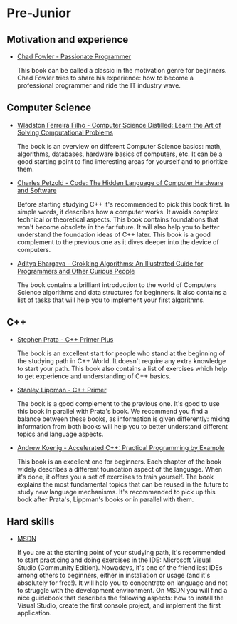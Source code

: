 # Pre-Junior

## Motivation and experience

- [Chad Fowler - Passionate Programmer](https://www.amazon.com/Passionate-Programmer-Remarkable-Development-Pragmatic-ebook/dp/B00AYQNR5U)

    This book can be called a classic in the motivation genre for beginners. Chad Fowler tries to share his experience: how to become a professional programmer and ride the IT industry wave.


## Computer Science

- [Wladston Ferreira Filho - Computer Science Distilled: Learn the Art of Solving Computational Problems](https://www.amazon.com/Computer-Science-Distilled-Computational-Problems/dp/0997316020)

    The book is an overview on different Computer Science basics: math, algorithms, databases, hardware basics of computers, etc. It can be a good starting point to find interesting areas for yourself and to prioritize them. 
    
- [Charles Petzold - Code: The Hidden Language of Computer Hardware and Software](https://www.amazon.com/Code-Language-Computer-Hardware-Software/dp/0735611319)

    Before starting studying C++ it's recommended to pick this book first. In simple words, it describes how a computer works. It avoids complex technical or theoretical aspects. This book contains foundations that won't become obsolete in the far future. It will also help you to better understand the foundation ideas of C++ later. This book is a good complement to the previous one as it dives deeper into the device of computers.

- [Aditya Bhargava  - Grokking Algorithms: An Illustrated Guide for Programmers and Other Curious People](https://www.amazon.com/Grokking-Algorithms-illustrated-programmers-curious/dp/1617292230)

    The book contains a brilliant introduction to the world of Computers Science algorithms and data structures for beginners. It also contains a list of tasks that will help you to implement your first algorithms.


## C++

- [Stephen Prata - C++ Primer Plus](https://www.amazon.com/Primer-Plus-6th-Developers-Library/dp/0321776402)

    The book is an excellent start for people who stand at the beginning of the studying path in C++ World. It doesn't require any extra knowledge to start your path. This book also contains a list of exercises which help to get experience and understanding of C++ basics.

- [Stanley Lippman - C++ Primer](https://www.amazon.com/Primer-5th-Stanley-B-Lippman/dp/0321714113)

    The book is a good complement to the previous one. It's good to use this book in parallel with Prata's book. We recommend you find a balance between these books, as information is given differently: mixing information from both books will help you to better understand different topics and language aspects.

- [Andrew Koenig - Accelerated C++: Practical Programming by Example](https://www.amazon.com/Accelerated-C-Practical-Programming-Example/dp/020170353X)

    This book is an excellent one for beginners. Each chapter of the book widely describes a different foundation aspect of the language. When it's done, it offers you a set of exercises to train yourself. The book explains the most fundamental topics that can be reused in the future to study new language mechanisms. It's recommended to pick up this book after Prata's, Lippman's books or in parallel with them.


## Hard skills

- [MSDN](https://docs.microsoft.com/ru-ru/cpp/build/vscpp-step-0-installation?view=msvc-160)

    If you are at the starting point of your studying path, it's recommended to start practicing and doing exercises in the IDE: Microsoft Visual Studio (Community Edition). Nowadays, it's one of the friendliest IDEs among others to beginners, either in installation or usage (and it's absolutely for free!). It will help you to concentrate on language and not to struggle with the development environment. On MSDN you will find a nice guidebook that describes the following aspects: how to install the Visual Studio, create the first console project, and implement the first application.